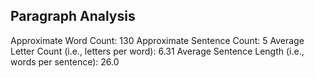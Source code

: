 Paragraph Analysis
-------------------------------
Approximate Word Count: 130
Approximate Sentence Count: 5
Average Letter Count (i.e., letters per word): 6.31
Average Sentence Length (i.e., words per sentence): 26.0
